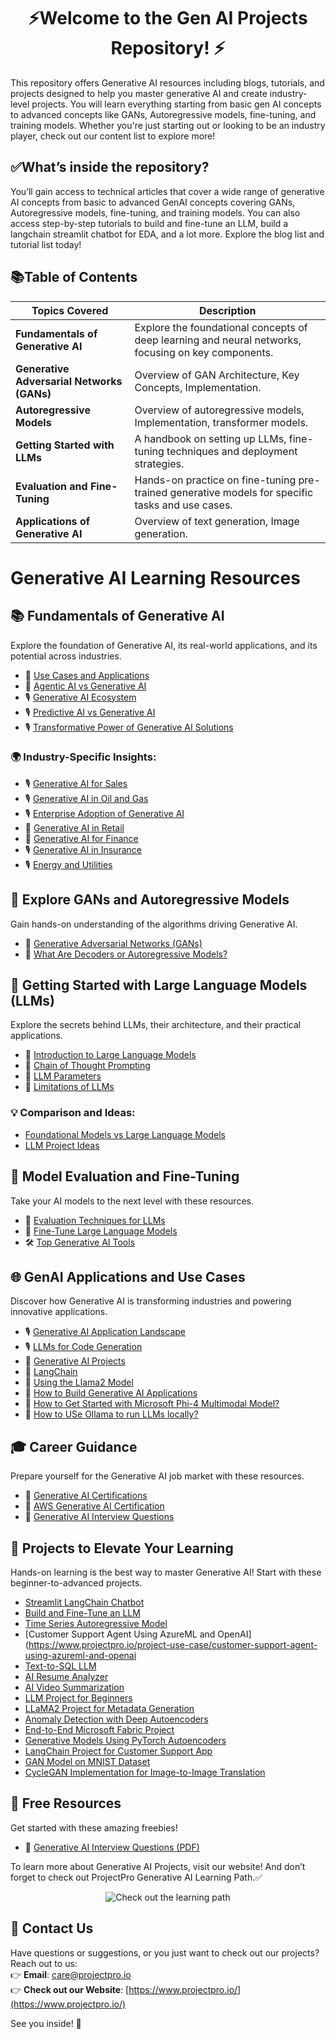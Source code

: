 # <div align="center">⚡Welcome to the Gen AI Projects Repository! ⚡</div>

This repository offers Generative AI resources including blogs, tutorials, and projects designed to help you master generative AI and create industry-level projects. You will learn everything starting from basic gen AI concepts to advanced concepts like GANs, Autoregressive models, fine-tuning, and training models. Whether you're just starting out or looking to be an industry player, check out our content list to explore more!

## ✅What’s inside the repository?  
You’ll gain access to technical articles that cover a wide range of generative AI concepts from basic to advanced GenAI concepts covering GANs, Autoregressive models, fine-tuning, and training models. You can also access step-by-step tutorials to build and fine-tune an LLM, build a langchain streamlit chatbot for EDA, and a lot more. Explore the blog list and tutorial list today! 

## 📚Table of Contents

| Topics Covered                        | Description                                                                                       |
|---------------------------------------|---------------------------------------------------------------------------------------------------|
| **Fundamentals of Generative AI**     | Explore the foundational concepts of deep learning and neural networks, focusing on key components.|
| **Generative Adversarial Networks (GANs)** | Overview of GAN Architecture, Key Concepts, Implementation.                                         |
| **Autoregressive Models**             | Overview of autoregressive models, Implementation, transformer models.                             |
| **Getting Started with LLMs**         | A handbook on setting up LLMs, fine-tuning techniques and deployment strategies.                   |
| **Evaluation and Fine-Tuning**        | Hands-on practice on fine-tuning pre-trained generative models for specific tasks and use cases.                 |
| **Applications of Generative AI**     | Overview of text generation, Image generation.                                                     |

# Generative AI Learning Resources

## 📚 Fundamentals of Generative AI
Explore the foundation of Generative AI, its real-world applications, and its potential across industries.

- 📝 [Use Cases and Applications](<https://www.projectpro.io/article/generative-ai-use-cases-and-applications/1011>)
- 📝 [Agentic AI vs Generative AI](https://www.projectpro.io/article/agentic-ai-vs-generative-ai/1105)
- 🎙️ [Generative AI Ecosystem](<https://www.projectpro.io/podcast/title/generative-ai-ecosystem>)
- 🎙️ [Predictive AI vs Generative AI](<https://www.projectpro.io/podcast/title/predictive-ai-vs-generative-ai>)
- 🎙️ [Transformative Power of Generative AI Solutions](<https://www.projectpro.io/podcast/title/transformative-power-of-generative-ai-solutions>)

### 🌍 Industry-Specific Insights:
- 🎙️ [Generative AI for Sales](<https://www.projectpro.io/podcast/title/generative-ai-for-sales>)
- 🎙️ [Generative AI in Oil and Gas](<https://www.projectpro.io/podcast/title/generative-ai-in-oil-and-gas>)
- 🎙️ [Enterprise Adoption of Generative AI](<https://www.projectpro.io/podcast/title/enterprise-adoption-of-generative-ai>)
- 📝 [Generative AI in Retail](<https://www.projectpro.io/article/generative-ai-in-retail/1031>)
- 📝 [Generative AI for Finance](<https://www.projectpro.io/article/generative-ai-for-finance/1037>)
- 🎙️ [Generative AI in Insurance](<https://www.projectpro.io/podcast/title/generative-ai-in-insurance>)
- 🎙️ [Energy and Utilities](<https://www.projectpro.io/podcast/title/generative-ai-energy-and-utilities>)

## 🤖 Explore GANs and Autoregressive Models
Gain hands-on understanding of the algorithms driving Generative AI.

- 📝 [Generative Adversarial Networks (GANs)](<https://www.projectpro.io/article/generative-adversarial-networks-gan-based-projects-to-work-on/530>)
- 📝 [What Are Decoders or Autoregressive Models?](<https://www.projectpro.io/recipes/what-are-decoders-or-autoregressive-models-transformers>)

## 🧠 Getting Started with Large Language Models (LLMs)
Explore the secrets behind LLMs, their architecture, and their practical applications.

- 📝 [Introduction to Large Language Models](<https://www.projectpro.io/article/large-language-models/958>)
- 📝 [Chain of Thought Prompting](<https://www.projectpro.io/article/chain-of-thought-prompting-in-llms/981>)
- 📝 [LLM Parameters](<https://www.projectpro.io/article/llm-parameters/1029>)
- 📝 [Limitations of LLMs](<https://www.projectpro.io/article/llm-limitations/1045>)

### 💡 Comparison and Ideas:
- [Foundational Models vs Large Language Models](<https://www.projectpro.io/article/foundational-models-vs-large-language-models/893>)
- [LLM Project Ideas](<https://www.projectpro.io/article/llm-project-ideas/881>)

## 🔧 Model Evaluation and Fine-Tuning
Take your AI models to the next level with these resources.

- 📝 [Evaluation Techniques for LLMs](<https://www.projectpro.io/article/llm-evaluation/1032>)
- 📝 [Fine-Tune Large Language Models](<https://www.projectpro.io/article/fine-tune-llms/974>)
- 🛠️ [Top Generative AI Tools](<https://www.projectpro.io/article/generative-ai-tools/1035>)

## 🌐 GenAI Applications and Use Cases
Discover how Generative AI is transforming industries and powering innovative applications.

- 🎙️ [Generative AI Application Landscape](<https://www.projectpro.io/podcast/title/generative-ai-application-landscape>)
- 🎙️ [LLMs for Code Generation](<https://www.projectpro.io/podcast/title/llms-for-code-generation>)
- 📝 [Generative AI Projects](<https://www.projectpro.io/article/generative-ai-projects/1004>)
- 📝 [LangChain](<https://www.projectpro.io/article/langchain/894>)
- 📝 [Using the Llama2 Model](<https://www.projectpro.io/article/how-to-use-llama2-model/997>)
- 📝 [How to Build Generative AI Applications](https://www.projectpro.io/article/how-to-build-generative-ai-applications/1098)
- 📝 [How to Get Started with Microsoft Phi-4 Multimodal Model?](https://www.projectpro.io/article/phi-4-multimodal/1112)
- 📝 [How to USe Ollama to run LLMs locally?](https://www.projectpro.io/article/how-to-use-ollama/1110)

## 🎓 Career Guidance
Prepare yourself for the Generative AI job market with these resources.

- 📝 [Generative AI Certifications](<https://www.projectpro.io/article/generative-ai-certifications/1017>)
- 📝 [AWS Generative AI Certification](<https://www.projectpro.io/article/aws-generative-ai-certification/1057>)
- 📝 [Generative AI Interview Questions](<https://www.projectpro.io/article/generative-ai-interview-questions-and-answers/1051>)

## 🚀 Projects to Elevate Your Learning
Hands-on learning is the best way to master Generative AI! Start with these beginner-to-advanced projects.

- [Streamlit LangChain Chatbot](<https://www.projectpro.io/project-use-case/streamlit-langchain-chatbot>)
- [Build and Fine-Tune an LLM](<https://www.projectpro.io/project-use-case/llm-project-for-beginners-to-build-and-fine-tune-an-llm>)
- [Time Series Autoregressive Model](<https://www.projectpro.io/project-use-case/time-series-projects-autoregressive-model-python>)
- [Customer Support Agent Using AzureML and OpenAI](https://www.projectpro.io/project-use-case/customer-support-agent-using-azureml-and-openai
- [Text-to-SQL LLM](https://www.projectpro.io/project-use-case/text-2-sql-llm)
- [AI Resume Analyzer](https://www.projectpro.io/project-use-case/ai-resume-analyzer-project-with-source-code)
- [AI Video Summarization](https://www.projectpro.io/project-use-case/ai-video-summarization-project)
- [LLM Project for Beginners](https://www.projectpro.io/project-use-case/llm-project-for-beginners-to-build-and-fine-tune-an-llm)
- [LLaMA2 Project for Metadata Generation](https://www.projectpro.io/project-use-case/llama2-project-for-metadata-generation-model)
- [Anomaly Detection with Deep Autoencoders](https://www.projectpro.io/project-use-case/anomaly-detection-with-deep-autoencoders-python)
- [End-to-End Microsoft Fabric Project](https://www.projectpro.io/project-use-case/end-to-end-microsoft-fabric-project)
- [Generative Models Using PyTorch Autoencoders](https://www.projectpro.io/project-use-case/generative-models-using-pytorch-autoencoders)
- [LangChain Project for Customer Support App](https://www.projectpro.io/project-use-case/langchain-project-for-customer-support-app-in-python)
- [GAN Model on MNIST Dataset](https://www.projectpro.io/project-use-case/gan-mnist-pytorch)
- [CycleGAN Implementation for Image-to-Image Translation](https://www.projectpro.io/project-use-case/cyclegan-implementation-pytorch-for-image-to-image-translation)

## 🎁 Free Resources
Get started with these amazing freebies!

- 📄 [Generative AI Interview Questions (PDF)](<https://www.projectpro.io/free-learning-resources/generative-ai-interview-questions-and-answers-pdf>)

To learn more about Generative AI Projects, visit our website! And don’t forget to check out ProjectPro Generative AI Learning Path.✅

<p align="center">
  <a href="https://www.projectpro.io/learning-paths/generative-ai-learning-path" target="_blank" style="text-decoration: none;">
    <img src="https://img.shields.io/badge/Check%20out%20the%20learning%20path-28a745?style=for-the-badge&logo=none&logoColor=white" alt="Check out the learning path">
  </a>
</p>

## 💬 Contact Us  
Have questions or suggestions, or you just want to check out our projects? Reach out to us:  
👉 **Email**: care@projectpro.io  
👉 **Check out our Website**: [https://www.projectpro.io/](https://www.projectpro.io/)  

See you inside! 👋
